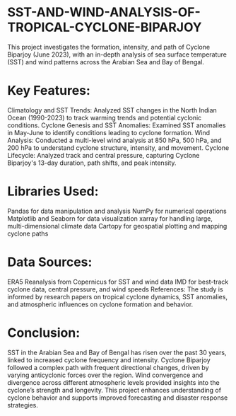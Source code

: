 # SST-AND-WIND-ANALYSIS-OF-TROPICAL-CYCLONE-BIPARJOY
This project investigates the formation, intensity, and path of Cyclone Biparjoy (June 2023), with an in-depth analysis of sea surface temperature (SST) and wind patterns across the Arabian Sea and Bay of Bengal.

# Key Features:
Climatology and SST Trends:   Analyzed SST changes in the North Indian Ocean (1990-2023) to track warming trends and potential cyclonic conditions.
Cyclone Genesis and SST Anomalies: Examined SST anomalies in May-June to identify conditions leading to cyclone formation.
Wind Analysis: Conducted a multi-level wind analysis at 850 hPa, 500 hPa, and 200 hPa to understand cyclone structure, intensity, and movement.
Cyclone Lifecycle: Analyzed track and central pressure, capturing Cyclone Biparjoy's 13-day duration, path shifts, and peak intensity.
# Libraries Used:
Pandas for data manipulation and analysis
NumPy for numerical operations
Matplotlib and Seaborn for data visualization
xarray for handling large, multi-dimensional climate data
Cartopy for geospatial plotting and mapping cyclone paths
# Data Sources:
ERA5 Reanalysis from Copernicus for SST and wind data
IMD for best-track cyclone data, central pressure, and wind speeds
References:
The study is informed by research papers on tropical cyclone dynamics, SST anomalies, and atmospheric influences on cyclone formation and behavior.

# Conclusion:
SST in the Arabian Sea and Bay of Bengal has risen over the past 30 years, linked to increased cyclone frequency and intensity.
Cyclone Biparjoy followed a complex path with frequent directional changes, driven by varying anticyclonic forces over the region.
Wind convergence and divergence across different atmospheric levels provided insights into the cyclone’s strength and longevity.
This project enhances understanding of cyclone behavior and supports improved forecasting and disaster response strategies.
